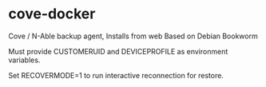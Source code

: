 # cove-docker
Cove / N-Able backup agent, Installs from web
Based on Debian Bookworm

Must provide CUSTOMERUID and DEVICEPROFILE as environment variables. 

Set RECOVERMODE=1 to run interactive reconnection for restore.
